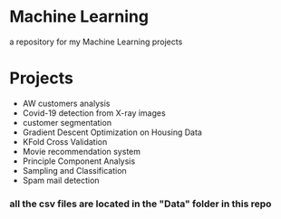 # Machine Learning
a repository for my Machine Learning projects

# Projects
- AW customers analysis 
- Covid-19 detection from X-ray images
- customer segmentation 
- Gradient Descent Optimization on Housing Data
- KFold Cross Validation 
- Movie recommendation system 
- Principle Component Analysis 
- Sampling and Classification 
- Spam mail detection 

### all the csv files are located in the "Data" folder in this repo
